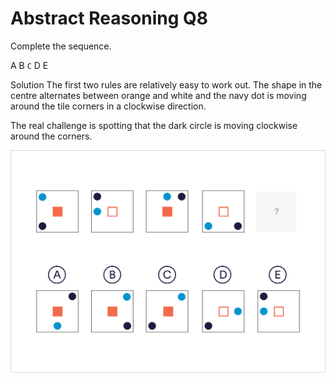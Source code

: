 # Abstract Reasoning Q8

Complete the sequence.

 A
 B
 `C`
 D
 E

Solution
The first two rules are relatively easy to work out. The shape in the centre alternates between orange and white and the navy dot is moving around the tile corners in a clockwise direction.

The real challenge is spotting that the dark circle is moving clockwise around the corners.

![ab_8](../images/ab_8.jpg)
